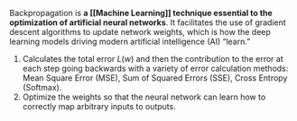 Backpropagation is **a [[Machine Learning]] technique essential to the optimization of artificial neural networks**. It facilitates the use of gradient descent algorithms to update network weights, which is how the deep learning models driving modern artificial intelligence (AI) “learn.”

1. Calculates the total error $L(w)$ and then the contribution to the error at each step going backwards with a variety of error calculation methods: Mean Square Error (MSE), Sum of Squared Errors (SSE), Cross Entropy (Softmax).  
2. Optimize the weights so that the neural network can learn how to correctly map arbitrary inputs to outputs.
